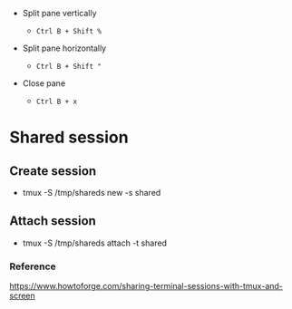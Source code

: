 - Split pane vertically
  - `Ctrl B + Shift %`
  
- Split pane horizontally
  - `Ctrl B + Shift "`

- Close pane
  - `Ctrl B + x`


# Shared session
## Create session
- tmux -S /tmp/shareds new -s shared

## Attach session
- tmux -S /tmp/shareds attach -t shared

### Reference
https://www.howtoforge.com/sharing-terminal-sessions-with-tmux-and-screen
